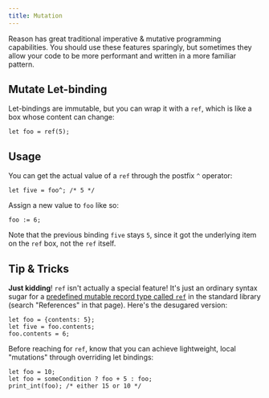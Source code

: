 ```yaml
---
title: Mutation
---
```


Reason has great traditional imperative & mutative programming capabilities. You should use these features sparingly, but sometimes they allow your code to be more performant and written in a more familiar pattern.

## Mutate Let-binding

Let-bindings are immutable, but you can wrap it with a `ref`, which is like a box whose content can change:

```reason
let foo = ref(5);
```

## Usage

You can get the actual value of a `ref` through the postfix `^` operator:

```reason
let five = foo^; /* 5 */
```

Assign a new value to `foo` like so:

```reason
foo := 6;
```

Note that the previous binding `five` stays `5`, since it got the underlying item on the `ref` box, not the `ref` itself.

## Tip & Tricks

**Just kidding**! `ref` isn't actually a special feature! It's just an ordinary syntax sugar for a [predefined mutable record type called `ref`](/api/Pervasives.html#TYPEref) in the standard library (search "References" in that page). Here's the desugared version:

```reason
let foo = {contents: 5};
let five = foo.contents;
foo.contents = 6;
```

Before reaching for `ref`, know that you can achieve lightweight, local "mutations" through overriding let bindings:

```reason
let foo = 10;
let foo = someCondition ? foo + 5 : foo;
print_int(foo); /* either 15 or 10 */
```
